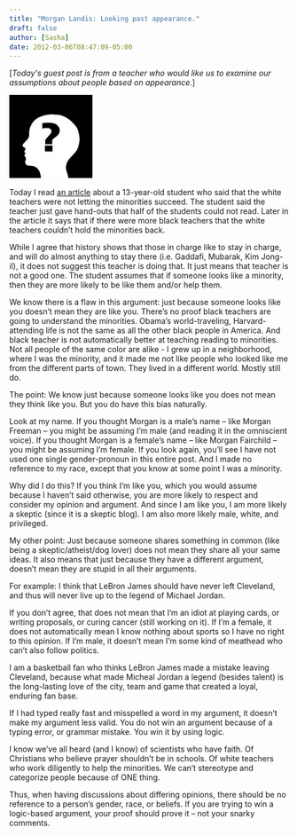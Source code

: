 ```yaml
---
title: "Morgan Landis: Looking past appearance."
draft: false
author: [Sasha]
date: 2012-03-06T08:47:09-05:00
---
```


[_Today's guest post is from a teacher who would like us to examine our assumptions about people based on appearance._]

![](/uploads/2012/03/questionmark1-150x150.jpg)

Today I read [an article](https://www.good.is/articles/a-13-year-old-s-slavery-analogy-raises-some-uncomfortable-truths-in-school) about a 13-year-old student who said that the white teachers were not letting the minorities succeed. The student said the teacher just gave hand-outs that half of the students could not read. Later in the article it says that if there were more black teachers that the white teachers couldn’t hold the minorities back.

While I agree that history shows that those in charge like to stay in charge, and will do almost anything to stay there (i.e. Gaddafi, Mubarak, Kim Jong-il), it does not suggest this teacher is doing that. It just means that teacher is not a good one. The student assumes that if someone looks like a minority, then they are more likely to be like them and/or help them.

We know there is a flaw in this argument: just because someone looks like you doesn’t mean they are like you. There’s no proof black teachers are going to understand the minorities. Obama’s world-traveling, Harvard-attending life is not the same as all the other black people in America. And black teacher is not automatically better at teaching reading to minorities. Not all people of the same color
are alike - I grew up in a neighborhood, where I was the minority, and it made me not like people who looked like me from the different parts of town. They lived in a different world. Mostly still do.

The point: We know just because someone looks like you does not mean they think like you. But you do have this bias naturally.

Look at my name. If you thought Morgan is a male’s name – like Morgan Freeman – you might be assuming I’m male (and reading it in the omniscient voice). If you thought Morgan is a female’s name – like Morgan Fairchild – you might be assuming I’m female. If you look again, you’ll see I have not used one single gender-pronoun in this entire post. And I made no reference to my race, except that you know at some point I was a minority.

Why did I do this? If you think I’m like you, which you would assume because I haven’t said otherwise, you are more likely to respect and consider my opinion and argument. And since I am like you, I am more likely a skeptic (since it is a skeptic blog). I am also more likely male, white, and privileged.

My other point: Just because someone shares something in common (like being a skeptic/atheist/dog lover) does not mean they share all your same ideas. It also means that just because they have a different argument, doesn’t mean they are stupid in all their arguments.

For example: I think that LeBron James should have never left Cleveland, and thus will never live up to the legend of Michael Jordan.

If you don’t agree, that does not mean that I’m an idiot at playing cards, or writing proposals, or curing cancer (still working on it). If I’m a female, it does not automatically mean I know nothing about sports so I have no right to this opinion. If I’m male, it doesn’t mean I’m some kind of meathead who can’t also follow politics.

I am a basketball fan who thinks LeBron James made a mistake leaving Cleveland, because what made Micheal Jordan a legend (besides talent) is the long-lasting love of the city, team and game that created a loyal, enduring fan base.

If I had typed really fast and misspelled a word in my argument, it doesn’t make my argument less valid. You do not win an argument because of a typing error, or grammar mistake. You win it by using logic.

I know we’ve all heard (and I know) of scientists who have faith. Of Christians who believe prayer shouldn’t be in schools. Of white teachers who work diligently to help the minorities. We can’t stereotype and categorize people because of ONE thing.

Thus, when having discussions about differing opinions, there should be no reference to a person’s gender, race, or beliefs. If you are trying to win a logic-based argument, your proof should prove it – not your snarky comments.